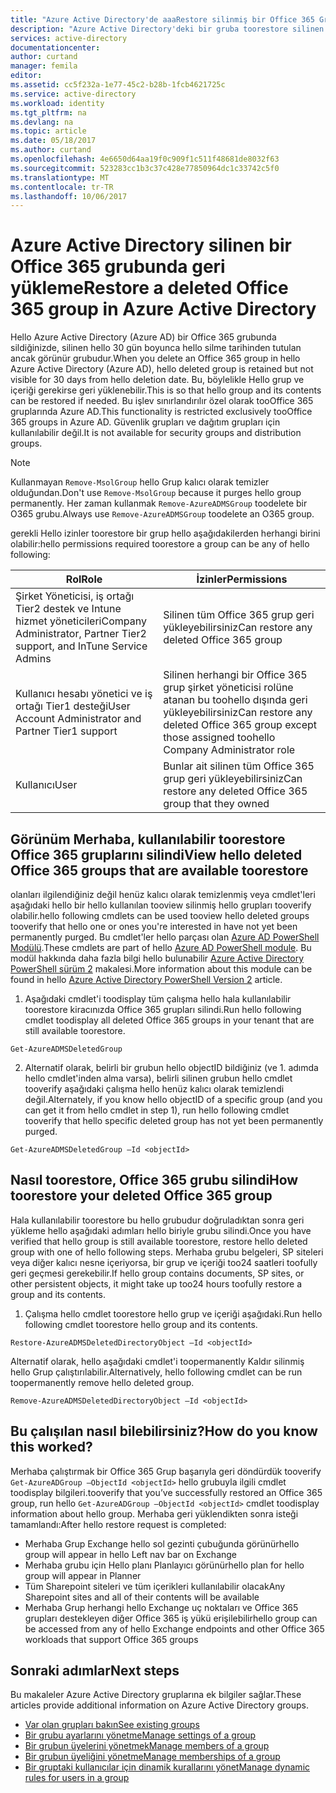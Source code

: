 ```yaml
---
title: "Azure Active Directory'de aaaRestore silinmiş bir Office 365 Grup | Microsoft Docs"
description: "Azure Active Directory'deki bir gruba toorestore silinen bir grupta, görünüm geri yüklenebilen grupları ve permamnently delete nasıl"
services: active-directory
documentationcenter: 
author: curtand
manager: femila
editor: 
ms.assetid: cc5f232a-1e77-45c2-b28b-1fcb4621725c
ms.service: active-directory
ms.workload: identity
ms.tgt_pltfrm: na
ms.devlang: na
ms.topic: article
ms.date: 05/18/2017
ms.author: curtand
ms.openlocfilehash: 4e6650d64aa19f0c909f1c511f48681de8032f63
ms.sourcegitcommit: 523283cc1b3c37c428e77850964dc1c33742c5f0
ms.translationtype: MT
ms.contentlocale: tr-TR
ms.lasthandoff: 10/06/2017
---
```

# <a name="restore-a-deleted-office-365-group-in-azure-active-directory"></a><span data-ttu-id="e2a80-103">Azure Active Directory silinen bir Office 365 grubunda geri yükleme</span><span class="sxs-lookup"><span data-stu-id="e2a80-103">Restore a deleted Office 365 group in Azure Active Directory</span></span>

<span data-ttu-id="e2a80-104">Hello Azure Active Directory (Azure AD) bir Office 365 grubunda sildiğinizde, silinen hello 30 gün boyunca hello silme tarihinden tutulan ancak görünür grubudur.</span><span class="sxs-lookup"><span data-stu-id="e2a80-104">When you delete an Office 365 group in hello Azure Active Directory (Azure AD), hello deleted group is retained but not visible for 30 days from hello deletion date.</span></span> <span data-ttu-id="e2a80-105">Bu, böylelikle Hello grup ve içeriği gerekirse geri yüklenebilir.</span><span class="sxs-lookup"><span data-stu-id="e2a80-105">This is so that hello group and its contents can be restored if needed.</span></span> <span data-ttu-id="e2a80-106">Bu işlev sınırlandırılır özel olarak tooOffice 365 gruplarında Azure AD.</span><span class="sxs-lookup"><span data-stu-id="e2a80-106">This functionality is restricted exclusively tooOffice 365 groups in Azure AD.</span></span> <span data-ttu-id="e2a80-107">Güvenlik grupları ve dağıtım grupları için kullanılabilir değil.</span><span class="sxs-lookup"><span data-stu-id="e2a80-107">It is not available for security groups and distribution groups.</span></span>

> [!NOTE] 
> <span data-ttu-id="e2a80-108">Kullanmayan `Remove-MsolGroup` hello Grup kalıcı olarak temizler olduğundan.</span><span class="sxs-lookup"><span data-stu-id="e2a80-108">Don't use `Remove-MsolGroup` because it purges hello group permanently.</span></span> <span data-ttu-id="e2a80-109">Her zaman kullanmak `Remove-AzureADMSGroup` toodelete bir O365 grubu.</span><span class="sxs-lookup"><span data-stu-id="e2a80-109">Always use `Remove-AzureADMSGroup` toodelete an O365 group.</span></span> 

<span data-ttu-id="e2a80-110">gerekli Hello izinler toorestore bir grup hello aşağıdakilerden herhangi birini olabilir:</span><span class="sxs-lookup"><span data-stu-id="e2a80-110">hello permissions required toorestore a group can be any of hello following:</span></span>

<span data-ttu-id="e2a80-111">Rol</span><span class="sxs-lookup"><span data-stu-id="e2a80-111">Role</span></span>  | <span data-ttu-id="e2a80-112">İzinler</span><span class="sxs-lookup"><span data-stu-id="e2a80-112">Permissions</span></span> 
--------- | ---------
<span data-ttu-id="e2a80-113">Şirket Yöneticisi, iş ortağı Tier2 destek ve Intune hizmet yöneticileri</span><span class="sxs-lookup"><span data-stu-id="e2a80-113">Company Administrator, Partner Tier2 support, and InTune Service Admins</span></span> | <span data-ttu-id="e2a80-114">Silinen tüm Office 365 grup geri yükleyebilirsiniz</span><span class="sxs-lookup"><span data-stu-id="e2a80-114">Can restore any deleted Office 365 group</span></span> 
<span data-ttu-id="e2a80-115">Kullanıcı hesabı yönetici ve iş ortağı Tier1 desteği</span><span class="sxs-lookup"><span data-stu-id="e2a80-115">User Account Administrator and Partner Tier1 support</span></span> | <span data-ttu-id="e2a80-116">Silinen herhangi bir Office 365 grup şirket yöneticisi rolüne atanan bu toohello dışında geri yükleyebilirsiniz</span><span class="sxs-lookup"><span data-stu-id="e2a80-116">Can restore any deleted Office 365 group except those assigned toohello Company Administrator role</span></span> 
<span data-ttu-id="e2a80-117">Kullanıcı</span><span class="sxs-lookup"><span data-stu-id="e2a80-117">User</span></span> | <span data-ttu-id="e2a80-118">Bunlar ait silinen tüm Office 365 grup geri yükleyebilirsiniz</span><span class="sxs-lookup"><span data-stu-id="e2a80-118">Can restore any deleted Office 365 group that they owned</span></span> 


## <a name="view-hello-deleted-office-365-groups-that-are-available-toorestore"></a><span data-ttu-id="e2a80-119">Görünüm Merhaba, kullanılabilir toorestore Office 365 gruplarını silindi</span><span class="sxs-lookup"><span data-stu-id="e2a80-119">View hello deleted Office 365 groups that are available toorestore</span></span>
<span data-ttu-id="e2a80-120">olanları ilgilendiğiniz değil henüz kalıcı olarak temizlenmiş veya cmdlet'leri aşağıdaki hello bir hello kullanılan tooview silinmiş hello grupları tooverify olabilir.</span><span class="sxs-lookup"><span data-stu-id="e2a80-120">hello following cmdlets can be used tooview hello deleted groups tooverify that hello one or ones you're interested in have not yet been permanently purged.</span></span> <span data-ttu-id="e2a80-121">Bu cmdlet'ler hello parçası olan [Azure AD PowerShell Modülü](https://www.powershellgallery.com/packages/AzureAD/).</span><span class="sxs-lookup"><span data-stu-id="e2a80-121">These cmdlets are part of hello [Azure AD PowerShell module](https://www.powershellgallery.com/packages/AzureAD/).</span></span> <span data-ttu-id="e2a80-122">Bu modül hakkında daha fazla bilgi hello bulunabilir [Azure Active Directory PowerShell sürüm 2](/powershell/azure/install-adv2?view=azureadps-2.0) makalesi.</span><span class="sxs-lookup"><span data-stu-id="e2a80-122">More information about this module can be found in hello [Azure Active Directory PowerShell Version 2](/powershell/azure/install-adv2?view=azureadps-2.0) article.</span></span>

1.  <span data-ttu-id="e2a80-123">Aşağıdaki cmdlet'i toodisplay tüm çalışma hello hala kullanılabilir toorestore kiracınızda Office 365 grupları silindi.</span><span class="sxs-lookup"><span data-stu-id="e2a80-123">Run hello following cmdlet toodisplay all deleted Office 365 groups in your tenant that are still available toorestore.</span></span>
  ```
  Get-AzureADMSDeletedGroup
  ```

2.  <span data-ttu-id="e2a80-124">Alternatif olarak, belirli bir grubun hello objectID bildiğiniz (ve 1. adımda hello cmdlet'inden alma varsa), belirli silinen grubun hello cmdlet tooverify aşağıdaki çalışma hello henüz kalıcı olarak temizlendi değil.</span><span class="sxs-lookup"><span data-stu-id="e2a80-124">Alternately, if you know hello objectID of a specific group (and you can get it from hello cmdlet in step 1), run hello following cmdlet tooverify that hello specific deleted group has not yet been permanently purged.</span></span>
  ```
  Get-AzureADMSDeletedGroup –Id <objectId>
  ```



## <a name="how-toorestore-your-deleted-office-365-group"></a><span data-ttu-id="e2a80-125">Nasıl toorestore, Office 365 grubu silindi</span><span class="sxs-lookup"><span data-stu-id="e2a80-125">How toorestore your deleted Office 365 group</span></span>
<span data-ttu-id="e2a80-126">Hala kullanılabilir toorestore bu hello grubudur doğruladıktan sonra geri yükleme hello aşağıdaki adımları hello biriyle grubu silindi.</span><span class="sxs-lookup"><span data-stu-id="e2a80-126">Once you have verified that hello group is still available toorestore, restore hello deleted group with one of hello following steps.</span></span> <span data-ttu-id="e2a80-127">Merhaba grubu belgeleri, SP siteleri veya diğer kalıcı nesne içeriyorsa, bir grup ve içeriği too24 saatleri toofully geri geçmesi gerekebilir.</span><span class="sxs-lookup"><span data-stu-id="e2a80-127">If hello group contains documents, SP sites, or other persistent objects, it might take up too24 hours toofully restore a group and its contents.</span></span>

1.  <span data-ttu-id="e2a80-128">Çalışma hello cmdlet toorestore hello grup ve içeriği aşağıdaki.</span><span class="sxs-lookup"><span data-stu-id="e2a80-128">Run hello following cmdlet toorestore hello group and its contents.</span></span>
  
  ```
  Restore-AzureADMSDeletedDirectoryObject –Id <objectId>
  ``` 

<span data-ttu-id="e2a80-129">Alternatif olarak, hello aşağıdaki cmdlet'i toopermanently Kaldır silinmiş hello Grup çalıştırılabilir.</span><span class="sxs-lookup"><span data-stu-id="e2a80-129">Alternatively, hello following cmdlet can be run toopermanently remove hello deleted group.</span></span>
  ```
  Remove-AzureADMSDeletedDirectoryObject –Id <objectId>
  ```

## <a name="how-do-you-know-this-worked"></a><span data-ttu-id="e2a80-130">Bu çalışılan nasıl bilebilirsiniz?</span><span class="sxs-lookup"><span data-stu-id="e2a80-130">How do you know this worked?</span></span>
<span data-ttu-id="e2a80-131">Merhaba çalıştırmak bir Office 365 Grup başarıyla geri döndürdük tooverify `Get-AzureADGroup –ObjectId <objectId>` hello grubuyla ilgili cmdlet toodisplay bilgileri.</span><span class="sxs-lookup"><span data-stu-id="e2a80-131">tooverify that you’ve successfully restored an Office 365 group, run hello `Get-AzureADGroup –ObjectId <objectId>` cmdlet toodisplay information about hello group.</span></span> <span data-ttu-id="e2a80-132">Merhaba geri yüklendikten sonra isteği tamamlandı:</span><span class="sxs-lookup"><span data-stu-id="e2a80-132">After hello restore request is completed:</span></span>
- <span data-ttu-id="e2a80-133">Merhaba Grup Exchange hello sol gezinti çubuğunda görünür</span><span class="sxs-lookup"><span data-stu-id="e2a80-133">hello group will appear in hello Left nav bar on Exchange</span></span>
- <span data-ttu-id="e2a80-134">Merhaba grubu için Hello planı Planlayıcı görünür</span><span class="sxs-lookup"><span data-stu-id="e2a80-134">hello plan for hello group will appear in Planner</span></span>
- <span data-ttu-id="e2a80-135">Tüm Sharepoint siteleri ve tüm içerikleri kullanılabilir olacak</span><span class="sxs-lookup"><span data-stu-id="e2a80-135">Any Sharepoint sites and all of their contents will be available</span></span>
- <span data-ttu-id="e2a80-136">Merhaba Grup herhangi hello Exchange uç noktaları ve Office 365 grupları destekleyen diğer Office 365 iş yükü erişilebilir</span><span class="sxs-lookup"><span data-stu-id="e2a80-136">hello group can be accessed from any of hello Exchange endpoints and other Office 365 workloads that support Office 365 groups</span></span>


## <a name="next-steps"></a><span data-ttu-id="e2a80-137">Sonraki adımlar</span><span class="sxs-lookup"><span data-stu-id="e2a80-137">Next steps</span></span>
<span data-ttu-id="e2a80-138">Bu makaleler Azure Active Directory gruplarına ek bilgiler sağlar.</span><span class="sxs-lookup"><span data-stu-id="e2a80-138">These articles provide additional information on Azure Active Directory groups.</span></span>

* [<span data-ttu-id="e2a80-139">Var olan grupları bakın</span><span class="sxs-lookup"><span data-stu-id="e2a80-139">See existing groups</span></span>](active-directory-groups-view-azure-portal.md)
* [<span data-ttu-id="e2a80-140">Bir grubu ayarlarını yönetme</span><span class="sxs-lookup"><span data-stu-id="e2a80-140">Manage settings of a group</span></span>](active-directory-groups-settings-azure-portal.md)
* [<span data-ttu-id="e2a80-141">Bir grubun üyelerini yönetmek</span><span class="sxs-lookup"><span data-stu-id="e2a80-141">Manage members of a group</span></span>](active-directory-groups-members-azure-portal.md)
* [<span data-ttu-id="e2a80-142">Bir grubun üyeliğini yönetme</span><span class="sxs-lookup"><span data-stu-id="e2a80-142">Manage memberships of a group</span></span>](active-directory-groups-membership-azure-portal.md)
* [<span data-ttu-id="e2a80-143">Bir gruptaki kullanıcılar için dinamik kurallarını yönet</span><span class="sxs-lookup"><span data-stu-id="e2a80-143">Manage dynamic rules for users in a group</span></span>](active-directory-groups-dynamic-membership-azure-portal.md)
